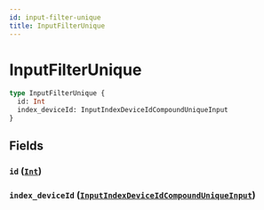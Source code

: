 ```yaml
---
id: input-filter-unique
title: InputFilterUnique
---
```


 # InputFilterUnique





```graphql
type InputFilterUnique {
  id: Int
  index_deviceId: InputIndexDeviceIdCompoundUniqueInput
}
```


## Fields

### `id` ([`Int`](/scalars/int))




### `index_deviceId` ([`InputIndexDeviceIdCompoundUniqueInput`](/inputs/input-index-device-id-compound-unique-input))






